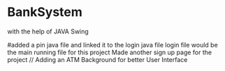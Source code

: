 # BankSystem 
with the help of JAVA Swing 

#added a pin java file and  linked it to the login java file
login file would be the main running file for this project
Made another sign up page for the project
// Adding an ATM Background for better User Interface
